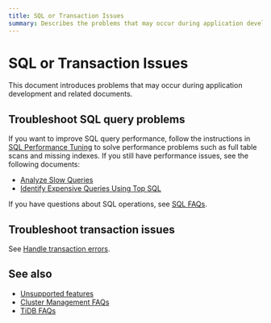 ```yaml
---
title: SQL or Transaction Issues
summary: Describes the problems that may occur during application development and related documents.
---
```


# SQL or Transaction Issues

This document introduces problems that may occur during application development and related documents.

## Troubleshoot SQL query problems

If you want to improve SQL query performance, follow the instructions in [SQL Performance Tuning](/develop/dev-guide-optimize-sql-overview.md) to solve performance problems such as full table scans and missing indexes. If you still have performance issues, see the following documents:

- [Analyze Slow Queries](/analyze-slow-queries.md)
- [Identify Expensive Queries Using Top SQL](/dashboard/top-sql.md)

If you have questions about SQL operations, see [SQL FAQs](/faq/sql-faq.md).

## Troubleshoot transaction issues

See [Handle transaction errors](/develop/dev-guide-transaction-troubleshoot.md).

## See also

- [Unsupported features](/mysql-compatibility.md#unsupported-features)
- [Cluster Management FAQs](/faq/manage-cluster-faq.md)
- [TiDB FAQs](/faq/tidb-faq.md)